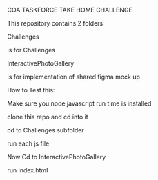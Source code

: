 COA TASKFORCE TAKE HOME CHALLENGE

This repository contains 2 folders

Challenges

is for Challenges

InteractivePhotoGallery

is for implementation of shared figma mock up

How to Test this:

Make sure you node javascript run time is installed

clone this repo and cd into it

cd to Challenges subfolder

run each js file

Now Cd to InteractivePhotoGallery

run index.html
